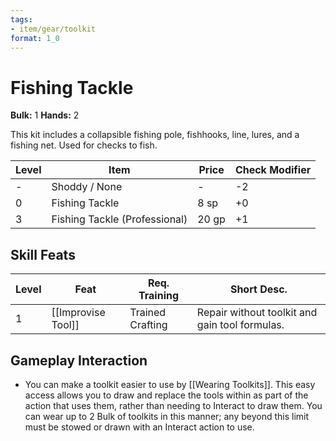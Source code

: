 ```yaml
---
tags:
- item/gear/toolkit
format: 1_0
---
```

# Fishing Tackle

**Bulk:** 1
**Hands:** 2

This kit includes a collapsible fishing pole, fishhooks, line, lures, and a fishing net. Used for checks to fish.

| **Level** | **Item**                      | **Price** | **Check Modifier** |
| --------- | ----------------------------- | --------- | ------------------ |
| -         | Shoddy / None                 | -         | -2                 |
| 0         | Fishing Tackle                | 8 sp      | +0                 |
| 3         | Fishing Tackle (Professional) | 20 gp     | +1                 |

## Skill Feats

| Level | Feat               | Req. Training    | Short Desc.                                    |
| ----- | ------------------ | ---------------- | ---------------------------------------------- |
| 1     | [[Improvise Tool]] | Trained Crafting | Repair without toolkit and gain tool formulas. |

## Gameplay Interaction

- You can make a toolkit easier to use by [[Wearing Toolkits]]. This easy access allows you to draw and replace the tools within as part of the action that uses them, rather than needing to Interact to draw them. You can wear up to 2 Bulk of toolkits in this manner; any beyond this limit must be stowed or drawn with an Interact action to use.
